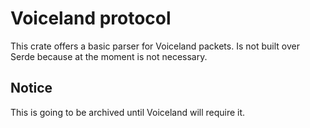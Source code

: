 # Voiceland protocol

This crate offers a basic parser for Voiceland packets. Is not built over Serde because at the moment is not necessary.

## Notice

This is going to be archived until Voiceland will require it.
